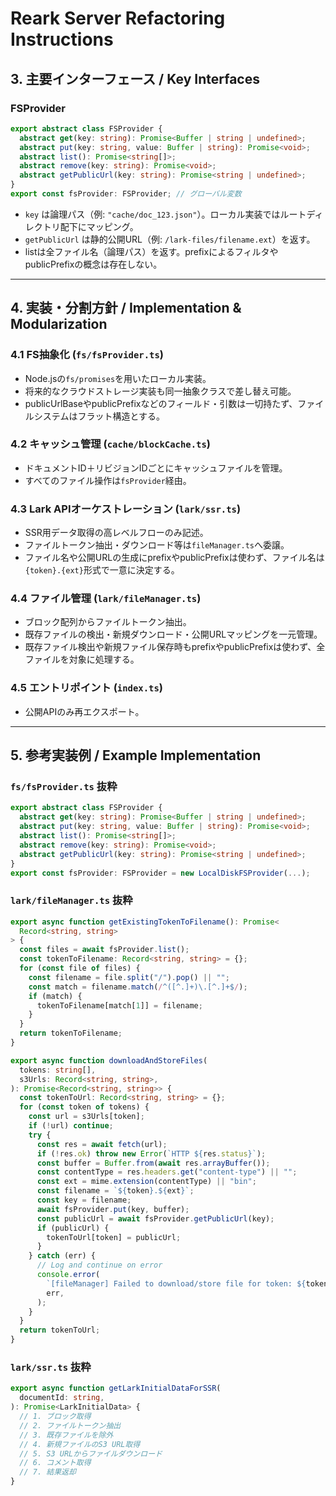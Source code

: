 # Reark Server Refactoring Instructions

## 3. 主要インターフェース / Key Interfaces

### FSProvider

```ts
export abstract class FSProvider {
  abstract get(key: string): Promise<Buffer | string | undefined>;
  abstract put(key: string, value: Buffer | string): Promise<void>;
  abstract list(): Promise<string[]>;
  abstract remove(key: string): Promise<void>;
  abstract getPublicUrl(key: string): Promise<string | undefined>;
}
export const fsProvider: FSProvider; // グローバル変数
```

- `key` は論理パス（例: `"cache/doc_123.json"`）。ローカル実装ではルートディレクトリ配下にマッピング。
- `getPublicUrl` は静的公開URL（例: `/lark-files/filename.ext`）を返す。
- listは全ファイル名（論理パス）を返す。prefixによるフィルタやpublicPrefixの概念は存在しない。

---

## 4. 実装・分割方針 / Implementation & Modularization

### 4.1 FS抽象化 (`fs/fsProvider.ts`)

- Node.jsの`fs/promises`を用いたローカル実装。
- 将来的なクラウドストレージ実装も同一抽象クラスで差し替え可能。
- publicUrlBaseやpublicPrefixなどのフィールド・引数は一切持たず、ファイルシステムはフラット構造とする。

### 4.2 キャッシュ管理 (`cache/blockCache.ts`)

- ドキュメントID＋リビジョンIDごとにキャッシュファイルを管理。
- すべてのファイル操作は`fsProvider`経由。

### 4.3 Lark APIオーケストレーション (`lark/ssr.ts`)

- SSR用データ取得の高レベルフローのみ記述。
- ファイルトークン抽出・ダウンロード等は`fileManager.ts`へ委譲。
- ファイル名や公開URLの生成にprefixやpublicPrefixは使わず、ファイル名は`{token}.{ext}`形式で一意に決定する。

### 4.4 ファイル管理 (`lark/fileManager.ts`)

- ブロック配列からファイルトークン抽出。
- 既存ファイルの検出・新規ダウンロード・公開URLマッピングを一元管理。
- 既存ファイル検出や新規ファイル保存時もprefixやpublicPrefixは使わず、全ファイルを対象に処理する。

### 4.5 エントリポイント (`index.ts`)

- 公開APIのみ再エクスポート。

---

## 5. 参考実装例 / Example Implementation

### `fs/fsProvider.ts` 抜粋

```ts
export abstract class FSProvider {
  abstract get(key: string): Promise<Buffer | string | undefined>;
  abstract put(key: string, value: Buffer | string): Promise<void>;
  abstract list(): Promise<string[]>;
  abstract remove(key: string): Promise<void>;
  abstract getPublicUrl(key: string): Promise<string | undefined>;
}
export const fsProvider: FSProvider = new LocalDiskFSProvider(...);
```

### `lark/fileManager.ts` 抜粋

```ts
export async function getExistingTokenToFilename(): Promise<
  Record<string, string>
> {
  const files = await fsProvider.list();
  const tokenToFilename: Record<string, string> = {};
  for (const file of files) {
    const filename = file.split("/").pop() || "";
    const match = filename.match(/^([^.]+)\.[^.]+$/);
    if (match) {
      tokenToFilename[match[1]] = filename;
    }
  }
  return tokenToFilename;
}

export async function downloadAndStoreFiles(
  tokens: string[],
  s3Urls: Record<string, string>,
): Promise<Record<string, string>> {
  const tokenToUrl: Record<string, string> = {};
  for (const token of tokens) {
    const url = s3Urls[token];
    if (!url) continue;
    try {
      const res = await fetch(url);
      if (!res.ok) throw new Error(`HTTP ${res.status}`);
      const buffer = Buffer.from(await res.arrayBuffer());
      const contentType = res.headers.get("content-type") || "";
      const ext = mime.extension(contentType) || "bin";
      const filename = `${token}.${ext}`;
      const key = filename;
      await fsProvider.put(key, buffer);
      const publicUrl = await fsProvider.getPublicUrl(key);
      if (publicUrl) {
        tokenToUrl[token] = publicUrl;
      }
    } catch (err) {
      // Log and continue on error
      console.error(
        `[fileManager] Failed to download/store file for token: ${token}`,
        err,
      );
    }
  }
  return tokenToUrl;
}
```

### `lark/ssr.ts` 抜粋

```ts
export async function getLarkInitialDataForSSR(
  documentId: string,
): Promise<LarkInitialData> {
  // 1. ブロック取得
  // 2. ファイルトークン抽出
  // 3. 既存ファイルを除外
  // 4. 新規ファイルのS3 URL取得
  // 5. S3 URLからファイルダウンロード
  // 6. コメント取得
  // 7. 結果返却
}
```
